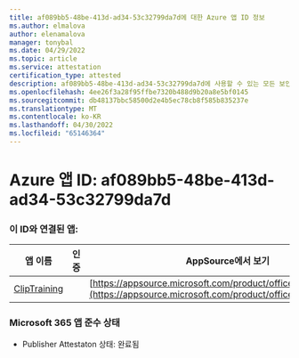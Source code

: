 ```yaml
---
title: af089bb5-48be-413d-ad34-53c32799da7d에 대한 Azure 앱 ID 정보
ms.author: elmalova
author: elenamalova
manager: tonybal
ms.date: 04/29/2022
ms.topic: article
ms.service: attestation
certification_type: attested
description: af089bb5-48be-413d-ad34-53c32799da7d에 사용할 수 있는 모든 보안 및 규정 준수 정보입니다.
ms.openlocfilehash: 4ee26f3a28f95ffbe7320b488d9b20a8e5bf0145
ms.sourcegitcommit: db48137bbc58500d2e4b5ec78cb8f585b835237e
ms.translationtype: MT
ms.contentlocale: ko-KR
ms.lasthandoff: 04/30/2022
ms.locfileid: "65146364"
---
```

# <a name="azure-app-id-af089bb5-48be-413d-ad34-53c32799da7d"></a>Azure 앱 ID: af089bb5-48be-413d-ad34-53c32799da7d


### <a name="apps-associated-with-this-id"></a>이 ID와 연결된 앱:
| **앱 이름** | **인증** | **AppSource에서 보기** |
|--------------|---------------|-----------------------|
| [ClipTraining](../forward/WA200001687.md) |  | [https://appsource.microsoft.com/product/office/WA200001687](https://appsource.microsoft.com/product/office/WA200001687) |

### <a name="microsoft-365-app-compliance-status"></a>Microsoft 365 앱 준수 상태
- Publisher Attestaton 상태: 완료됨
